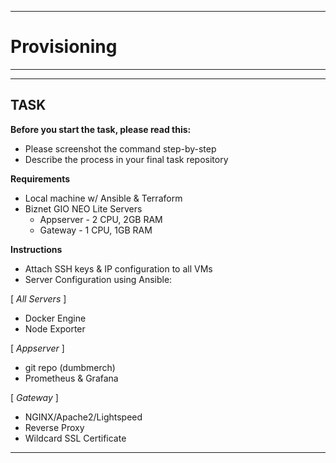 -----
# Provisioning
-----

-----
## TASK

**Before you start the task, please read this:**
- Please screenshot the command step-by-step
- Describe the process in your final task repository

**Requirements**
- Local machine w/ Ansible & Terraform
- Biznet GIO NEO Lite Servers
  - Appserver - 2 CPU, 2GB RAM
  - Gateway - 1 CPU, 1GB RAM

**Instructions**
- Attach SSH keys & IP configuration to all VMs
- Server Configuration using Ansible:

[ *All Servers* ]
- Docker Engine
- Node Exporter

[ *Appserver* ]
  - git repo (dumbmerch)
  - Prometheus & Grafana

[ *Gateway* ]
  - NGINX/Apache2/Lightspeed
  - Reverse Proxy
  - Wildcard SSL Certificate 
-----



